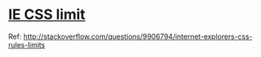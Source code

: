 [IE CSS limit](https://iecss.herokuapp.com/)
============

Ref: http://stackoverflow.com/questions/9906794/internet-explorers-css-rules-limits
